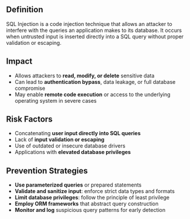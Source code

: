 ## **Definition**  
SQL Injection is a code injection technique that allows an attacker to interfere with the queries an application makes to its database. It occurs when untrusted input is inserted directly into a SQL query without proper validation or escaping.

## **Impact**  
- Allows attackers to **read, modify, or delete** sensitive data  
- Can lead to **authentication bypass**, data leakage, or full database compromise  
- May enable **remote code execution** or access to the underlying operating system in severe cases

## **Risk Factors**  
- Concatenating **user input directly into SQL queries**  
- Lack of **input validation or escaping**  
- Use of outdated or insecure database drivers  
- Applications with **elevated database privileges**

## **Prevention Strategies**  
- **Use parameterized queries** or prepared statements  
- **Validate and sanitize input**: enforce strict data types and formats  
- **Limit database privileges**: follow the principle of least privilege  
- **Employ ORM frameworks** that abstract query construction  
- **Monitor and log** suspicious query patterns for early detection
